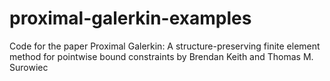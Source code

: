 # proximal-galerkin-examples
Code for the paper Proximal Galerkin: A structure-preserving finite element method for pointwise bound constraints by Brendan Keith and Thomas M. Surowiec

